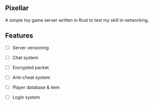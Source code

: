 ## Pixellar

A simple toy game server written in Rust to test my skill in networking.

## Features

* [ ] Server versioning
* [ ] Chat system
* [ ] Encrypted packet
* [ ] Anti-cheat system
* [ ] Player database & item
* [ ] Login system

